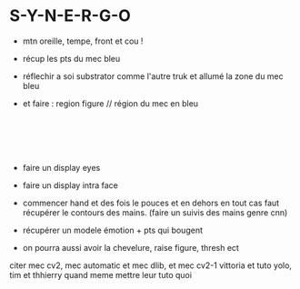 # S-Y-N-E-R-G-O



- mtn oreille, tempe, front et cou ! 

- récup les pts du mec bleu

- réflechir a soi substrator comme l'autre truk et allumé la zone du mec bleu

- et faire : region figure // région du mec en bleu




<br><br><br><br>

- faire un display eyes

- faire un display intra face

- commencer hand et des fois le pouces et en dehors en tout cas faut récupérer le contours des mains. (faire un suivis des mains genre cnn)

- récupérer un modele émotion + pts qui bougent

- on pourra aussi avoir la chevelure, raise figure, thresh ect












citer mec cv2, mec automatic et mec dlib, et mec cv2-1 vittoria et tuto yolo, tim et thhierry quand meme mettre leur tuto quoi
